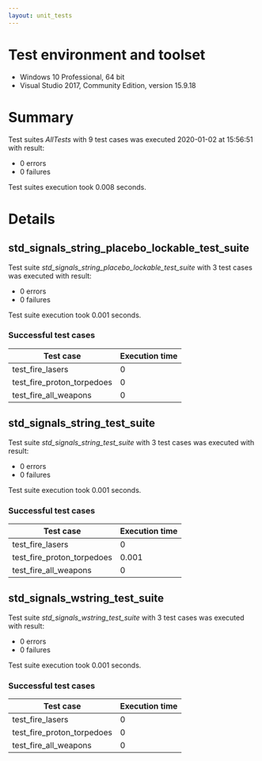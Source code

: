 ```yaml
---
layout: unit_tests
---
```


# Test environment and toolset 

* Windows 10 Professional, 64 bit
* Visual Studio 2017, Community Edition, version 15.9.18

# Summary

Test suites *AllTests* with 9 test cases was executed 2020-01-02 at 15:56:51 with result:

* 0 errors
* 0 failures

Test suites execution took 0.008 seconds.

# Details

## std_signals_string_placebo_lockable_test_suite

Test suite *std_signals_string_placebo_lockable_test_suite* with 3 test cases was executed with result:

* 0 errors
* 0 failures

Test suite execution took 0.001 seconds.

### Successful test cases

Test case|Execution time
-|-
test_fire_lasers | 0
test_fire_proton_torpedoes | 0
test_fire_all_weapons | 0

## std_signals_string_test_suite

Test suite *std_signals_string_test_suite* with 3 test cases was executed with result:

* 0 errors
* 0 failures

Test suite execution took 0.001 seconds.

### Successful test cases

Test case|Execution time
-|-
test_fire_lasers | 0
test_fire_proton_torpedoes | 0.001
test_fire_all_weapons | 0

## std_signals_wstring_test_suite

Test suite *std_signals_wstring_test_suite* with 3 test cases was executed with result:

* 0 errors
* 0 failures

Test suite execution took 0.001 seconds.

### Successful test cases

Test case|Execution time
-|-
test_fire_lasers | 0
test_fire_proton_torpedoes | 0
test_fire_all_weapons | 0
